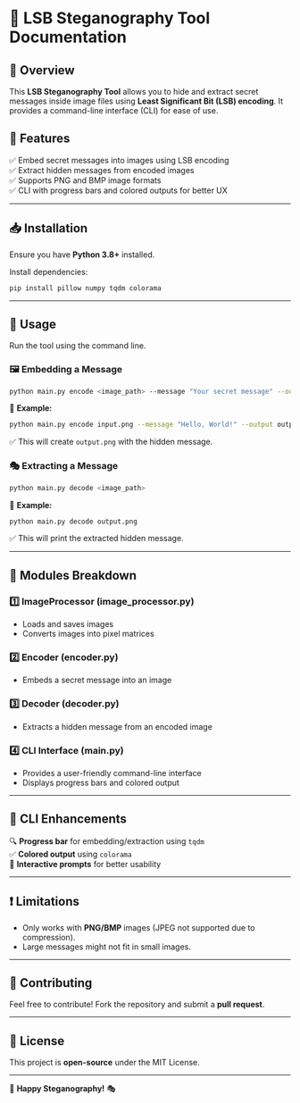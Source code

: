# 📌 LSB Steganography Tool Documentation

## 📖 Overview
This **LSB Steganography Tool** allows you to hide and extract secret messages inside image files using **Least Significant Bit (LSB) encoding**. It provides a command-line interface (CLI) for ease of use.

## 🚀 Features
✅ Embed secret messages into images using LSB encoding  
✅ Extract hidden messages from encoded images  
✅ Supports PNG and BMP image formats  
✅ CLI with progress bars and colored outputs for better UX  

---
## 📥 Installation
Ensure you have **Python 3.8+** installed.

Install dependencies:
```bash
pip install pillow numpy tqdm colorama
```

---
## 🔧 Usage
Run the tool using the command line.

### 🖼️ **Embedding a Message**
```bash
python main.py encode <image_path> --message "Your secret message" --output <output_image>
```
📌 **Example:**
```bash
python main.py encode input.png --message "Hello, World!" --output output.png
```
✅ This will create `output.png` with the hidden message.

### 🎭 **Extracting a Message**
```bash
python main.py decode <image_path>
```
📌 **Example:**
```bash
python main.py decode output.png
```
✅ This will print the extracted hidden message.

---
## 📜 Modules Breakdown
### **1️⃣ ImageProcessor (image_processor.py)**
- Loads and saves images
- Converts images into pixel matrices

### **2️⃣ Encoder (encoder.py)**
- Embeds a secret message into an image

### **3️⃣ Decoder (decoder.py)**
- Extracts a hidden message from an encoded image

### **4️⃣ CLI Interface (main.py)**
- Provides a user-friendly command-line interface
- Displays progress bars and colored output

---
## 🎨 CLI Enhancements
🔍 **Progress bar** for embedding/extraction using `tqdm`  
✅ **Colored output** using `colorama`  
📢 **Interactive prompts** for better usability  

---
## ❗ Limitations
- Only works with **PNG/BMP** images (JPEG not supported due to compression).
- Large messages might not fit in small images.

---
## 🤝 Contributing
Feel free to contribute! Fork the repository and submit a **pull request**.

---
## 📜 License
This project is **open-source** under the MIT License.

---
🚀 **Happy Steganography!** 🎭

